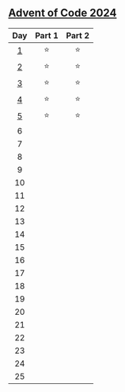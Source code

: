 ## [Advent of Code 2024](https://adventofcode.com/2024)

|Day|Part 1|Part 2|
|:-----:|:-----:|:-----:|
|[1](./Day01/Solution.py)|   ⭐  |   ⭐  |
|[2](./Day02/Solution.py)|   ⭐  |   ⭐  |
|[3](./Day03/Solution.py)|   ⭐  |   ⭐  |
|[4](./Day04/Solution.py)|   ⭐  |   ⭐  |
|[5](./Day05/Solution.py)|   ⭐  |   ⭐  |
|6|       |       |
|7|       |       |
|8|       |       |
|9|       |       |
|10|       |       |
|11|       |       |
|12|       |       |
|13|       |       |
|14|       |       |
|15|       |       |
|16|       |       |
|17|       |       |
|18|       |       |
|19|       |       |
|20|       |       |
|21|       |       |
|22|       |       |
|23|       |       |
|24|       |       |
|25|       |       |